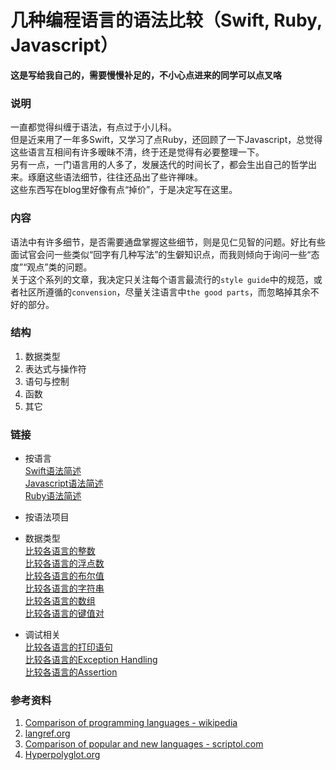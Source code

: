 # 几种编程语言的语法比较（Swift, Ruby, Javascript）
**这是写给我自己的，需要慢慢补足的，不小心点进来的同学可以点叉咯**  

### 说明
一直都觉得纠缠于语法，有点过于小儿科。  
但是近来用了一年多Swift，又学习了点Ruby，还回顾了一下Javascript，总觉得这些语言互相间有许多暧昧不清，终于还是觉得有必要整理一下。  
另有一点，一门语言用的人多了，发展迭代的时间长了，都会生出自己的哲学出来。琢磨这些语法细节，往往还品出了些许禅味。  
这些东西写在blog里好像有点“掉价”，于是决定写在这里。  

### 内容
语法中有许多细节，是否需要通盘掌握这些细节，则是见仁见智的问题。好比有些面试官会问一些类似“回字有几种写法”的生僻知识点，而我则倾向于询问一些“态度”“观点”类的问题。  
关于这个系列的文章，我决定只关注每个语言最流行的`style guide`中的规范，或者社区所遵循的`convension`，尽量关注语言中`the good parts`，而忽略掉其余不好的部分。

### 结构
1. 数据类型
2. 表达式与操作符
3. 语句与控制
4. 函数
5. 其它

### 链接
* 按语言  
[Swift语法简述](https://github.com/shengzhe/Articles/tree/master/LanguagesCompare/Swift)  
[Javascript语法简述](https://github.com/shengzhe/Articles/tree/master/LanguagesCompare/Javascript)  
[Ruby语法简述](https://github.com/shengzhe/Articles/tree/master/LanguagesCompare/Ruby)  
  
* 按语法项目  
 * 数据类型  
 [比较各语言的整数](https://github.com/shengzhe/Articles/tree/master/LanguagesCompare/CompareSyntax/01-CompareInteger)  
 [比较各语言的浮点数](https://github.com/shengzhe/Articles/tree/master/LanguagesCompare/CompareSyntax/02-CompareFloat)  
 [比较各语言的布尔值](https://github.com/shengzhe/Articles/tree/master/LanguagesCompare/CompareSyntax/03-CompareBool)  
 [比较各语言的字符串](https://github.com/shengzhe/Articles/tree/master/LanguagesCompare/CompareSyntax/04-CompareString)  
 [比较各语言的数组](https://github.com/shengzhe/Articles/tree/master/LanguagesCompare/CompareSyntax/11-CompareArray)  
 [比较各语言的键值对](https://github.com/shengzhe/Articles/tree/master/LanguagesCompare/CompareSyntax/12-CompareDictionary)  
 * 调试相关  
 [比较各语言的打印语句](https://github.com/shengzhe/Articles/tree/master/LanguagesCompare/CompareSyntax/91-CompareLog)  
 [比较各语言的Exception Handling](https://github.com/shengzhe/Articles/tree/master/LanguagesCompare/CompareSyntax/92-CompareException)  
 [比较各语言的Assertion](https://github.com/shengzhe/Articles/tree/master/LanguagesCompare/CompareSyntax/93-CompareAssertion)  
  

### 参考资料
1. [Comparison of programming languages - wikipedia](https://en.wikipedia.org/wiki/Comparison_of_programming_languages)  
2. [langref.org](http://langref.org)  
3. [Comparison of popular and new languages - scriptol.com](http://www.scriptol.com/programming/choose.php)  
4. [Hyperpolyglot.org](http://hyperpolyglot.org)  
